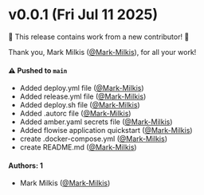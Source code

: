 # v0.0.1 (Fri Jul 11 2025)

:tada: This release contains work from a new contributor! :tada:

Thank you, Mark Milkis ([@Mark-Milkis](https://github.com/Mark-Milkis)), for all your work!

#### ⚠️ Pushed to `main`

- Added deploy.yml file ([@Mark-Milkis](https://github.com/Mark-Milkis))
- Added release.yml file ([@Mark-Milkis](https://github.com/Mark-Milkis))
- Added deploy.sh file ([@Mark-Milkis](https://github.com/Mark-Milkis))
- Added .autorc file ([@Mark-Milkis](https://github.com/Mark-Milkis))
- Added amber.yaml secrets file ([@Mark-Milkis](https://github.com/Mark-Milkis))
- Added flowise application quickstart ([@Mark-Milkis](https://github.com/Mark-Milkis))
- create .docker-compose.yml ([@Mark-Milkis](https://github.com/Mark-Milkis))
- create README.md ([@Mark-Milkis](https://github.com/Mark-Milkis))

#### Authors: 1

- Mark Milkis ([@Mark-Milkis](https://github.com/Mark-Milkis))
